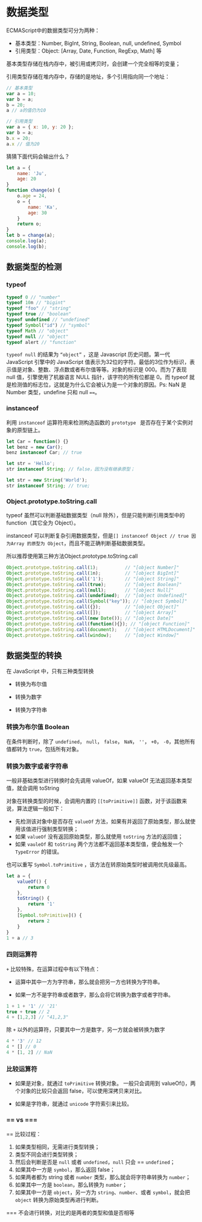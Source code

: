# 数据类型

ECMAScript中的数据类型可分为两种：

- 基本类型：Number, BigInt, String, Boolean, null, undefined, Symbol
- 引用类型：Object: [Array, Date, Function, RegExp, Math] 等

基本类型存储在栈内存中，被引用或拷贝时，会创建一个完全相等的变量；

引用类型存储在堆内存中，存储的是地址，多个引用指向同一个地址：

```javascript
// 基本类型
var a = 10;
var b = a;
b = 20;
a // a的值仍为10

// 引用类型
var a = { x: 10, y: 20 };
var b = a;
b.x = 20;
a.x // 值为20
```

猜猜下面代码会输出什么？

```javascript
let a = {
    name: 'Ju',
    age: 20
}
function change(o) { 
	o.age = 24,
    o = {
        name: 'Ka',
        age: 30
    }
    return o;
}
let b = change(a);
console.log(a);
console.log(b);
```

## 数据类型的检测

### typeof

```javascript
typeof 0 // "number"
typeof 10n // "bigint"
typeof "foo" // "string"
typeof true // "boolean"
typeof undefined // "undefined"
typeof Symbol("id") // "symbol"
typeof Math // "object"
typeof null // "object"
typeof alert // "function"
```

`typeof null` 的结果为 `“object”` ，这是 Javascript 历史问题。第一代 JavaScript 引擎中的 JavaScript 值表示为32位的字符。最低的3位作为标识，表示值是对象、整数、浮点数或者布尔值等等。对象的标识是 000。而为了表现 null 值，引擎使用了机器语言 NULL 指针，该字符的所有位都是 0。而 typeof 就是检测值的标志位，这就是为什么它会被认为是一个对象的原因。Ps: NaN 是 Number 类型，undefine 只和 null `==`。

### instanceof

利用 `instanceof` 运算符用来检测构造函数的 `prototype ` 是否存在于某个实例对象的原型链上。

```javascript
let Car = function() {}
let benz = new Car();
benz instanceof Car; // true

let str = 'Hello';
str instanceof String; // false，因为没有继承原型；

let str = new String('World');
str instanceof String; // true;
```

### Object.prototype.toString.call

typeof 虽然可以判断基础数据类型（null 除外），但是只能判断引用类型中的 function（其它全为 Object）。

instanceof 可以判断复杂引用数据类型，但是`[] instanceof Object // true 因为Array 的原型为 Object`，而且不能正确判断基础数据类型。

所以推荐使用第三种方法Object.prototype.toString.call

```javascript
Object.prototype.toString.call(1);			// "[object Number]"
Object.prototype.toString.call(1n);			// "[object BigInt]"
Object.prototype.toString.call('1');		// "[object String]"
Object.prototype.toString.call(true);		// "[object Boolean]"
Object.prototype.toString.call(null);		// "[object Null]"
Object.prototype.toString.call(undefined);	// "[object Undefined]"
Object.prototype.toString.call(Symbol("key")); // "[object Symbol]"
Object.prototype.toString.call({});			// "[object Object]"
Object.prototype.toString.call([]);			// "[object Array]"
Object.prototype.toString.call(new Date());	// "[object Date]"
Object.prototype.toString.call(function(){}); // "[object Function]"
Object.prototype.toString.call(document);	// "[object HTMLDocument]"
Object.prototype.toString.call(window);		// "[object Window]"
```

## 数据类型的转换

在 JavaScript 中，只有三种类型转换

- 转换为布尔值

- 转换为数字

- 转换为字符串

### 转换为布尔值 Boolean

在条件判断时，除了 `undefined`， `null`， `false`， `NaN`， `''`， `+0`， `-0`，其他所有值都转为 `true`，包括所有对象。

### 转换为数字或者字符串

一般非基础类型进行转换时会先调用 valueOf，如果 valueOf 无法返回基本类型值，就会调用 toString

对象在转换类型的时候，会调用内置的 `[[toPrimitive]]` 函数，对于该函数来说，算法逻辑一般如下：

- 先检测该对象中是否存在 `valueOf` 方法，如果有并返回了原始类型，那么就使用该值进行强制类型转换；
- 如果 `valueOf` 没有返回原始类型，那么就使用 `toString` 方法的返回值；
- 如果 `vauleOf` 和 `toString` 两个方法都不返回基本类型值，便会触发一个 `TypeError` 的错误。

也可以重写 `Symbol.toPrimitive` ，该方法在转原始类型时被调用优先级最高。

```javascript
let a = {
    valueOf() {
        return 0
    },
    toString() {
        return '1'
    },
    [Symbol.toPrimitive]() {
        return 2
    }
}
1 + a // 3
```

### 四则运算符

`+` 比较特殊，在运算过程中有以下特点：

- 运算中其中一方为字符串，那么就会把另一方也转换为字符串。

- 如果一方不是字符串或者数字，那么会将它转换为数字或者字符串。

```javascript
1 + 1 + '1' // '21'
true + true // 2
4 + [1,2,3] // "41,2,3"
```

除 `+` 以外的运算符，只要其中一方是数字，另一方就会被转换为数字

```javascript
4 * '3' // 12
4 * [] // 0
4 * [1, 2] // NaN
```

### 比较运算符

- 如果是对象，就通过 `toPrimitive` 转换对象。
  一般只会调用到 valueOf()，两个对象的比较只会返回 false，可以使用深拷贝来对比。

- 如果是字符串，就通过 `unicode` 字符索引来比较。

### == vs ===

== 比较过程：

1. 如果类型相同，无需进行类型转换；
2. 类型不同会进行类型转换；
3. 然后会判断是否是 `null` 或者 `undefined`，`null` 只会 == `undefined`；
4. 如果其中一方是 `symbol`，那么返回 false；
5. 如果两者都为 string 或者 `number` 类型，那么就会将字符串转换为 `number`；
6. 如果其中一方是 `boolean`，那么转换为 `number`；
7. 如果其中一方是 `object`，另一方为 `string`、`number`、或者 `symbol`，就会把 `object` 转换为原始类型再进行判断。

=== 不会进行转换，对比的是两者的类型和值是否相等